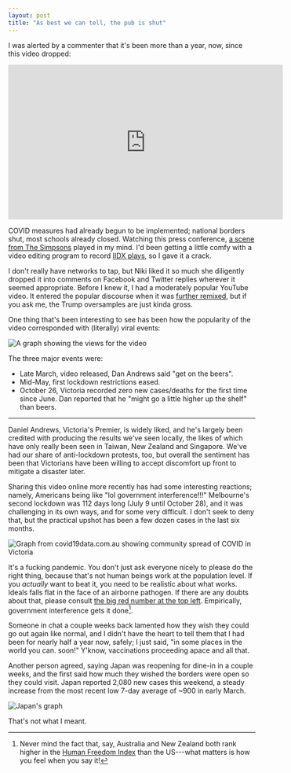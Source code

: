 ```yaml
---
layout: post
title: "As best we can tell, the pub is shut"
---
```


I was alerted by a commenter that it's been more than a year, now, since this
video dropped:

<iframe width="560" height="315" src="https://www.youtube.com/embed/83cEEyTuAMM" title="YouTube video player" frameborder="0" allow="accelerometer; autoplay; clipboard-write; encrypted-media; gyroscope; picture-in-picture" allowfullscreen></iframe>

COVID measures had already begun to be implemented; national borders shut, most
schools already closed.  Watching this press conference, [a scene from The
Simpsons](https://www.youtube.com/watch?v=SqDP8SnPVA0) played in my mind.  I'd
been getting a little comfy with a video editing program to record [IIDX
plays](https://www.youtube.com/watch?v=8tzZYDXHHG4), so I gave it a crack.

I don't really have networks to tap, but Niki liked it so much she diligently
dropped it into comments on Facebook and Twitter replies wherever it seemed
appropriate.  Before I knew it, I had a moderately popular YouTube video.  It
entered the popular discourse when it was [further
remixed](https://www.youtube.com/watch?v=7hOK5JF5XGA), but if you ask me, the
Trump oversamples are just kinda gross.

One thing that's been interesting to see has been how the popularity of the
video corresponded with (literally) viral events:

![A graph showing the views for the video](/assets/post-img/views.png)

The three major events were:

* Late March, video released, Dan Andrews said "get on the beers".
* Mid-May, first lockdown restrictions eased.
* <a id="more"></a>October 26, Victoria recorded zero new cases/deaths for the
  first time since June.  Dan reported that he "might go a little higher up the
  shelf" than beers.

<!--more-->

---

Daniel Andrews, Victoria's Premier, is widely liked, and he's largely been
credited with producing the results we've seen locally, the likes of which have
only really been seen in Taiwan, New Zealand and Singapore.  We've had our
share of anti-lockdown protests, too, but overall the sentiment has been that
Victorians have been willing to accept discomfort up front to mitigate a
disaster later.

Sharing this video online more recently has had some interesting reactions;
namely, Americans being like "lol government interference!!!"  Melbourne's
second lockdown was 112 days long (July 9 until October 28), and it was
challenging in its own ways, and for some very difficult.  I don't seek to deny
that, but the practical upshot has been a few dozen cases in the last six
months.

![Graph from covid19data.com.au showing community spread of COVID in Victoria](/assets/post-img/community.png)

It's a fucking pandemic.  You don't just ask everyone nicely to please do the
right thing, because that's not human beings work at the population level.  If
you _actually_ want to beat it, you need to be realistic about what works.
Ideals falls flat in the face of an airborne pathogen.  If there are any doubts
about that, please consult [the big red number at the top
left](https://coronavirus.jhu.edu/map.html).  Empirically, government
interference gets it done[^hif].

Someone in chat a couple weeks back lamented how they wish they could go out
again like normal, and I didn't have the heart to tell them that I had been for
nearly half a year now, safely; I just said, "in some places in the world you
can.  soon!"  Y'know, vaccinations proceeding apace and all that.

Another person agreed, saying Japan was reopening for dine-in in a couple
weeks, and the first said how much they wished the borders were open so they
could visit.  Japan reported 2,080 new cases this weekend, a steady increase
from the most recent low 7-day average of ~900 in early March.

![Japan's graph](/assets/post-img/japan.png)

That's not what I meant.

[^hif]: Never mind the fact that, say, Australia and New Zealand both rank higher in the [Human Freedom Index](https://www.cato.org/human-freedom-index/2020) than the US---what matters is how you feel when you say it!
